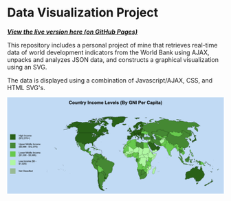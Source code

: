 # Data Visualization Project

<a href="https://ayushgarg-ag.github.io/API-Data-Visualization-Project/" target="_blank"><i><b>View the live version here (on GitHub Pages)</i></b></a>

This repository includes a personal project of mine that retrieves real-time data of world development indicators from the World Bank using AJAX, unpacks and analyzes JSON data, and constructs a graphical visualization using an SVG.

The data is displayed using a combination of Javascript/AJAX, CSS, and HTML SVG's.

<img src="data-visualization.png">
